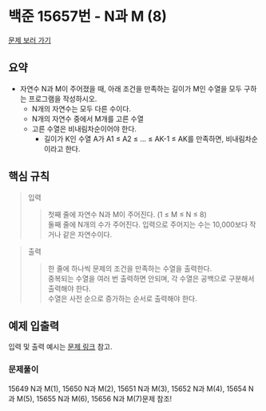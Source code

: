 # 백준 15657번 - N과 M (8)

[문제 보러 가기](https://www.acmicpc.net/problem/15657)

## 요약

- 자연수 N과 M이 주어졌을 때, 아래 조건을 만족하는 길이가 M인 수열을 모두 구하는 프로그램을 작성하시오.
  - N개의 자연수는 모두 다른 수이다.
  - N개의 자연수 중에서 M개를 고른 수열
  - 고른 수열은 비내림차순이어야 한다.
    - 길이가 K인 수열 A가 A1 ≤ A2 ≤ ... ≤ AK-1 ≤ AK를 만족하면, 비내림차순이라고 한다.

## 핵심 규칙

> 입력
>> 첫째 줄에 자연수 N과 M이 주어진다. (1 ≤ M ≤ N ≤ 8)  
>> 둘째 줄에 N개의 수가 주어진다. 입력으로 주어지는 수는 10,000보다 작거나 같은 자연수이다.

> 출력
>> 한 줄에 하나씩 문제의 조건을 만족하는 수열을 출력한다.   
>> 중복되는 수열을 여러 번 출력하면 안되며, 각 수열은 공백으로 구분해서 출력해야 한다.  
>> 수열은 사전 순으로 증가하는 순서로 출력해야 한다.

## 예제 입출력

입력 및 출력 예시는 [문제 링크](https://www.acmicpc.net/problem/15657) 참고.

### 문제풀이

15649 N과 M(1), 15650 N과 M(2), 15651 N과 M(3), 15652 N과 M(4), 15654 N과 M(5), 15655 N과 M(6), 15656 N과 M(7)문제 참조!